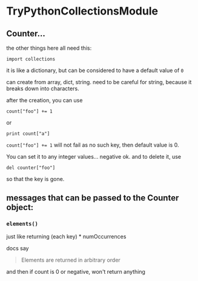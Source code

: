 # TryPythonCollectionsModule


## Counter...

the other things here all need this:

    import collections


it is like a dictionary, but can be considered to have a default value of `0`

can create from array, dict, string.  need to be careful for string, because it breaks down into characters.

after the creation, you can use

    count["foo"] += 1

or

    print count["a"]

`count["foo"] += 1` will not fail as no such key, then default value is 0.

You can set it to any integer values... negative ok.
and to delete it, use

    del counter["foo"]
    
so that the key is gone.

## messages that can be passed to the Counter object:

### `elements()`

just like returning    (each key) * numOccurrences 

docs say 

> Elements are returned in arbitrary order

and then if count is 0 or negative, won't return anything